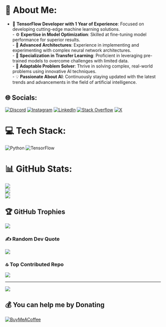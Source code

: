# 💫 About Me:
- 🚀 **TensorFlow Developer with 1 Year of Experience**: Focused on developing cutting-edge machine learning solutions.<br>- ⚙️ **Expertise in Model Optimization**: Skilled at fine-tuning model performance for superior results.<br>- 🧠 **Advanced Architectures**: Experience in implementing and experimenting with complex neural network architectures.<br>- 🔄 **Specialization in Transfer Learning**: Proficient in leveraging pre-trained models to overcome challenges with limited data.<br>- 🧩 **Adaptable Problem Solver**: Thrive in solving complex, real-world problems using innovative AI techniques.<br>- 💡 **Passionate About AI**: Continuously staying updated with the latest trends and advancements in the field of artificial intelligence.


## 🌐 Socials:
[![Discord](https://img.shields.io/badge/Discord-%237289DA.svg?logo=discord&logoColor=white)](https://discord.gg/kaustubh149) [![Instagram](https://img.shields.io/badge/Instagram-%23E4405F.svg?logo=Instagram&logoColor=white)](https://instagram.com/https://www.instagram.com/_kaustubh_ratwadkar__149/) [![LinkedIn](https://img.shields.io/badge/LinkedIn-%230077B5.svg?logo=linkedin&logoColor=white)](https://linkedin.com/in/https://www.linkedin.com/in/kaustubh-ratwadkar-20699a223/) [![Stack Overflow](https://img.shields.io/badge/-Stackoverflow-FE7A16?logo=stack-overflow&logoColor=white)](https://stackoverflow.com/users/27155635) [![X](https://img.shields.io/badge/X-black.svg?logo=X&logoColor=white)](https://x.com/https://x.com/KaustubhRa14421) 

# 💻 Tech Stack:
![Python](https://img.shields.io/badge/python-3670A0?style=for-the-badge&logo=python&logoColor=ffdd54) ![TensorFlow](https://img.shields.io/badge/TensorFlow-%23FF6F00.svg?style=for-the-badge&logo=TensorFlow&logoColor=white)
# 📊 GitHub Stats:
![](https://github-readme-stats.vercel.app/api?username=149189&theme=dark&hide_border=false&include_all_commits=false&count_private=false)<br/>
![](https://github-readme-streak-stats.herokuapp.com/?user=149189&theme=dark&hide_border=false)<br/>
![](https://github-readme-stats.vercel.app/api/top-langs/?username=149189&theme=dark&hide_border=false&include_all_commits=false&count_private=false&layout=compact)

## 🏆 GitHub Trophies
![](https://github-profile-trophy.vercel.app/?username=149189&theme=radical&no-frame=false&no-bg=true&margin-w=4)

### ✍️ Random Dev Quote
![](https://quotes-github-readme.vercel.app/api?type=horizontal&theme=radical)

### 🔝 Top Contributed Repo
![](https://github-contributor-stats.vercel.app/api?username=149189&limit=5&theme=dark&combine_all_yearly_contributions=true)

---
[![](https://visitcount.itsvg.in/api?id=149189&icon=0&color=0)](https://visitcount.itsvg.in)

  ## 💰 You can help me by Donating
  [![BuyMeACoffee](https://img.shields.io/badge/Buy%20Me%20a%20Coffee-ffdd00?style=for-the-badge&logo=buy-me-a-coffee&logoColor=black)](https://buymeacoffee.com/https://buymeacoffee.com/149189) 

  
<!-- Proudly created with GPRM ( https://gprm.itsvg.in ) -->
